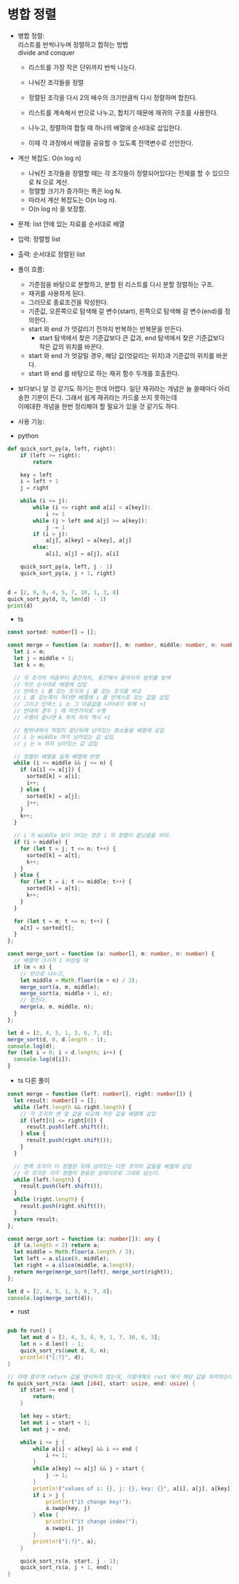 # 병합 정렬

- 병합 정렬:  
   리스트를 반씩나누며 정렬하고 합하는 방법  
   divide and conquer

  - 리스트를 가장 작은 단위까지 반씩 나눈다.
  - 나눠진 조각들을 정렬
  - 정렬된 조각을 다시 2의 배수의 크기만큼씩 다시 정렬하며 합친다.

  - 리스트를 계속해서 반으로 나누고, 합치기 때문에 재귀의 구조를 사용한다.

  - 나누고, 정렬하여 합칠 때 하나의 배열에 순서대로 삽입한다.
  - 이때 각 과정에서 배열을 공유할 수 있도록 전역변수로 선언한다.

* 계산 복잡도: O(n log n)

  - 나눠진 조각들을 정렬할 때는 각 조각들이 정렬되어있다는 전제를 할 수 있으므로 N 으로 계산.
  - 정렬할 크기가 증가하는 폭은 log N.
  - 따라서 계산 복잡도는 O(n log n).
  - O(n log n) 을 보장함.

- 문제: list 안에 있는 자료를 순서대로 배열
- 입력: 정렬할 list
- 출력: 순서대로 정렬된 list

- 풀이 흐름:

  - 기준점을 바탕으로 분할하고, 분할 된 리스트를 다시 분할 정렬하는 구조.
  - 재귀를 사용하게 된다.
  - 그러므로 종료조건을 작성한다.
  - 기준값, 오른쪽으로 탐색해 갈 변수(start), 왼쪽으로 탐색해 갈 변수(end)를 정의한다.
  - start 와 end 가 엇갈리기 전까지 반복하는 반복문을 만든다.
    - start 탐색에서 찾은 기준값보다 큰 값과, end 탐색에서 찾은 기준값보다 작은 값의 위치를 바꾼다.
  - start 와 end 가 엇갈릴 경우, 해당 값(엇갈리는 위치)과 기준값의 위치를 바꾼다.
  - start 와 end 를 바탕으로 하는 재귀 함수 두개를 호출한다.

- 보다보니 알 것 같기도 하기는 한데 어렵다. 일단 재귀라는 개념은 늘 쓸때마다 아리송한 기분이 든다. 그래서 쉽게 재귀라는 카드를 쓰지 못하는데  
  이에대한 개념을 한번 정리해야 할 필요가 있을 것 같기도 하다.

- 사용 기능:

* python

```python
def quick_sort_py(a, left, right):
    if (left >= right):
        return

    key = left
    i = left + 1
    j = right

    while (i <= j):
        while (i <= right and a[i] < a[key]):
            i += 1
        while (j > left and a[j] >= a[key]):
            j -= 1
        if (i > j):
            a[j], a[key] = a[key], a[j]
        else:
            a[i], a[j] = a[j], a[i]

    quick_sort_py(a, left, j - 1)
    quick_sort_py(a, j + 1, right)


d = [2, 9, 6, 4, 5, 7, 10, 1, 3, 8]
quick_sort_py(d, 0, len(d) - 1)
print(d)


```

- ts

```ts
const sorted: number[] = [];

const merge = function (a: number[], m: number, middle: number, n: number) {
  let i = m;
  let j = middle + 1;
  let k = m;

  // 각 조각의 처음부터 중간까지, 중간에서 끝까지의 범위를 탐색
  // 작은 순서대로 배열에 삽입
  // 인덱스 i 를 갖는 조각과 j 를 갖는 조각을 비교
  // i 를 갖는쪽이 작다면 배열에 i 를 인덱스로 갖는 값을 삽입
  // 그리고 인덱스 i 는 그 다음값을 나타내기 위해 +1
  // 반대의 경우 j 에 마찬가지로 수행
  // 수행이 끝나면 k 위치 자리 역시 +1

  // 범위내에서 작업이 끝난뒤에 남아있는 원소들을 배열에 삽입
  // i 는 middle 까지 남아있는 값 삽입
  // j 는 n 까지 남아있는 값 삽입

  // 정렬된 배열을 실제 배열에 반영
  while (i <= middle && j <= n) {
    if (a[i] <= a[j]) {
      sorted[k] = a[i];
      i++;
    } else {
      sorted[k] = a[j];
      j++;
    }
    k++;
  }

  // i 가 middle 보다 크다는 것은 i 의 정렬이 끝났음을 의미.
  if (i > middle) {
    for (let t = j; t <= n; t++) {
      sorted[k] = a[t];
      k++;
    }
  } else {
    for (let t = i; t <= middle; t++) {
      sorted[k] = a[t];
      k++;
    }
  }

  for (let t = m; t <= n; t++) {
    a[t] = sorted[t];
  }
};

const merge_sort = function (a: number[], m: number, n: number) {
  // 배열의 크기가 1 이상일 때
  if (m < n) {
    // 반으로 나누고,
    let middle = Math.floor((m + n) / 2);
    merge_sort(a, m, middle);
    merge_sort(a, middle + 1, n);
    // 합친다.
    merge(a, m, middle, n);
  }
};

let d = [2, 4, 5, 1, 3, 6, 7, 8];
merge_sort(d, 0, d.length - 1);
console.log(d);
for (let i = 0; i < d.length; i++) {
  console.log(d[i]);
}
```

- ts 다른 풀이

```ts
const merge = function (left: number[], right: number[]) {
  let result: number[] = [];
  while (left.length && right.length) {
    // 각 조각의 맨 앞 값을 비교해 작은 값을 배열에 삽입
    if (left[0] <= right[0]) {
      result.push(left.shift());
    } else {
      result.push(right.shift());
    }
  }

  // 한쪽 조각이 다 정렬된 뒤에 남아있는 다른 조각의 값들을 배열에 삽입
  // 각 조각은 각각 정렬이 완료된 상태이므로 그대로 담는다.
  while (left.length) {
    result.push(left.shift());
  }
  while (right.length) {
    result.push(right.shift());
  }
  return result;
};

const merge_sort = function (a: number[]): any {
  if (a.length < 2) return a;
  let middle = Math.floor(a.length / 2);
  let left = a.slice(0, middle);
  let right = a.slice(middle, a.length);
  return merge(merge_sort(left), merge_sort(right));
};

let d = [2, 4, 5, 1, 3, 6, 7, 8];
console.log(merge_sort(d));
```

- rust

```rust

pub fn run() {
    let mut d = [2, 4, 5, 8, 9, 1, 7, 10, 6, 3];
    let n = d.len() - 1;
    quick_sort_rs(&mut d, 0, n);
    println!("{:?}", d);
}

// 이때 함수의 return 값을 명시하지 않는데, 이렇게해도 rust 에서 해당 값을 파악하는데, 이럴 때 명시하려면 어떻게 하는지 확인해봐도 하겠다.
fn quick_sort_rs(a: &mut [i64], start: usize, end: usize) {
    if start >= end {
        return;
    }

    let key = start;
    let mut i = start + 1;
    let mut j = end;

    while i <= j {
        while a[i] < a[key] && i <= end {
            i += 1;
        }
        while a[key] <= a[j] && j > start {
            j -= 1;
        }
        println!("values of i: {}, j: {}, key: {}", a[i], a[j], a[key]);
        if i > j {
            println!("it change key!");
            a.swap(key, j)
        } else {
            println!("it change index!");
            a.swap(i, j)
        }
        println!("{:?}", a);
    }

    quick_sort_rs(a, start, j - 1);
    quick_sort_rs(a, j + 1, end);
}


```
